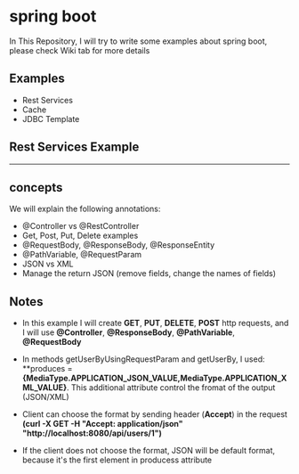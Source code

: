 # spring boot
In This Repository, I will try to write some examples about spring boot, please check Wiki tab for more details

## Examples
- Rest Services
- Cache
- JDBC Template

## Rest Services Example
-----------------------------------------------------------------
## concepts
We will explain the following annotations:
- @Controller vs @RestController
- Get, Post, Put, Delete examples
- @RequestBody, @ResponseBody, @ResponseEntity
- @PathVariable, @RequestParam
- JSON vs XML
- Manage the return JSON (remove fields, change the names of fields)

## Notes

- In this example I will create **GET**, **PUT**, **DELETE**, **POST** http requests, and I will use **@Controller**, **@ResponseBody**, **@PathVariable**, **@RequestBody**

- In methods getUserByUsingRequestParam and getUserBy, I used:
**produces = **{MediaType.APPLICATION_JSON_VALUE,MediaType.APPLICATION_XML_VALUE}**. This additional attribute control the fromat of the output (JSON/XML)
- Client can choose the format by sending header (**Accept**) in the request
**(curl -X GET -H "Accept: application/json"  "http://localhost:8080/api/users/1")**
- If the client does not choose the format, JSON will be default format, because it's the first element in producess attribute
